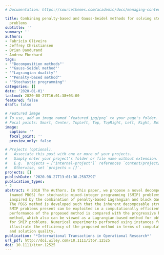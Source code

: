 ```yaml
---
# Documentation: https://sourcethemes.com/academic/docs/managing-content/

title: Combining penalty-based and Gauss-Seidel methods for solving stochastic mixed-integer
  problems
subtitle: ''
summary: ''
authors:
- Fabricio Oliveira
- Jeffrey Christiansen
- Brian Dandurand
- Andrew Eberhard
tags:
- '"Decomposition methods"'
- '"Gauss-Seidel method"'
- '"Lagrangian duality"'
- '"Penalty-based method"'
- '"Stochastic programming"'
categories: []
date: '2020-01-01'
lastmod: 2020-08-27T16:01:38+03:00
featured: false
draft: false

# Featured image
# To use, add an image named `featured.jpg/png` to your page's folder.
# Focal points: Smart, Center, TopLeft, Top, TopRight, Left, Right, BottomLeft, Bottom, BottomRight.
image:
  caption: ''
  focal_point: ''
  preview_only: false

# Projects (optional).
#   Associate this post with one or more of your projects.
#   Simply enter your project's folder or file name without extension.
#   E.g. `projects = ["internal-project"]` references `content/project/deep-learning/index.md`.
#   Otherwise, set `projects = []`.
projects: []
publishDate: '2020-08-27T13:01:38.258729Z'
publication_types:
- 2
abstract: © 2018 The Authors. In this paper, we propose a novel decomposition approach
  (named PBGS) for stochastic mixed-integer programming (SMIP) problems, which is
  inspired by the combination of penalty-based Lagrangian and block Gauss-Seidel methods.
  The PBGS method is developed such that the inherent decomposable structure that
  SMIP problems present can be exploited in a computationally efficient manner. The
  performance of the proposed method is compared with the progressive hedging (PH)
  method, which also can be viewed as a Lagrangian-based method for obtaining solutions
  for SMIP problems. Numerical experiments performed using instances from the literature
  illustrate the efficiency of the proposed method in terms of computational performance
  and solution quality.
publication: '*International Transactions in Operational Research*'
url_pdf: http://doi.wiley.com/10.1111/itor.12525
doi: 10.1111/itor.12525
---
```

